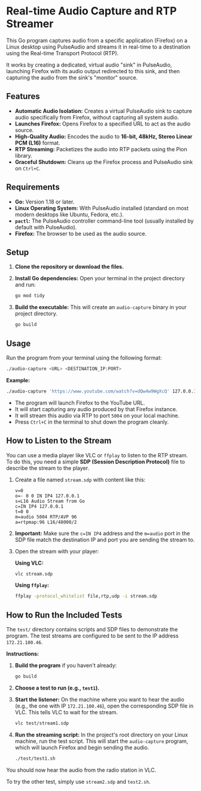 # Real-time Audio Capture and RTP Streamer

This Go program captures audio from a specific application (Firefox) on a Linux desktop using PulseAudio and streams it in real-time to a destination using the Real-time Transport Protocol (RTP).

It works by creating a dedicated, virtual audio "sink" in PulseAudio, launching Firefox with its audio output redirected to this sink, and then capturing the audio from the sink's "monitor" source.

## Features

- **Automatic Audio Isolation:** Creates a virtual PulseAudio sink to capture audio specifically from Firefox, without capturing all system audio.
- **Launches Firefox:** Opens Firefox to a specified URL to act as the audio source.
- **High-Quality Audio:** Encodes the audio to **16-bit, 48kHz, Stereo Linear PCM (L16)** format.
- **RTP Streaming:** Packetizes the audio into RTP packets using the Pion library.
- **Graceful Shutdown:** Cleans up the Firefox process and PulseAudio sink on `Ctrl+C`.

## Requirements

- **Go:** Version 1.18 or later.
- **Linux Operating System:** With PulseAudio installed (standard on most modern desktops like Ubuntu, Fedora, etc.).
- **`pactl`:** The PulseAudio controller command-line tool (usually installed by default with PulseAudio).
- **Firefox:** The browser to be used as the audio source.

## Setup

1.  **Clone the repository or download the files.**

2.  **Install Go dependencies:**
    Open your terminal in the project directory and run:
    ```sh
    go mod tidy
    ```

3.  **Build the executable:**
    This will create an `audio-capture` binary in your project directory.
    ```sh
    go build
    ```

## Usage

Run the program from your terminal using the following format:

```sh
./audio-capture <URL> <DESTINATION_IP:PORT>
```

**Example:**

```sh
./audio-capture 'https://www.youtube.com/watch?v=dQw4w9WgXcQ' 127.0.0.1:5004
```

- The program will launch Firefox to the YouTube URL.
- It will start capturing any audio produced by that Firefox instance.
- It will stream this audio via RTP to port `5004` on your local machine.
- Press `Ctrl+C` in the terminal to shut down the program cleanly.

## How to Listen to the Stream

You can use a media player like VLC or `ffplay` to listen to the RTP stream. To do this, you need a simple **SDP (Session Description Protocol)** file to describe the stream to the player.

1.  Create a file named `stream.sdp` with content like this:

    ```sdp
    v=0
    o=- 0 0 IN IP4 127.0.0.1
    s=L16 Audio Stream from Go
    c=IN IP4 127.0.0.1
    t=0 0
    m=audio 5004 RTP/AVP 96
    a=rtpmap:96 L16/48000/2
    ```

2.  **Important:** Make sure the `c=IN IP4` address and the `m=audio` port in the SDP file match the destination IP and port you are sending the stream to.

3.  Open the stream with your player:

    **Using VLC:**
    ```sh
    vlc stream.sdp
    ```

    **Using `ffplay`:**
    ```sh
    ffplay -protocol_whitelist file,rtp,udp -i stream.sdp
    ```

## How to Run the Included Tests

The `test/` directory contains scripts and SDP files to demonstrate the program. The test streams are configured to be sent to the IP address `172.21.100.46`.

**Instructions:**

1.  **Build the program** if you haven't already:
    ```sh
    go build
    ```

2.  **Choose a test to run (e.g., `test1`).**

3.  **Start the listener:** On the machine where you want to hear the audio (e.g., the one with IP `172.21.100.46`), open the corresponding SDP file in VLC. This tells VLC to wait for the stream.
    ```sh
    vlc test/stream1.sdp
    ```

4.  **Run the streaming script:** In the project's root directory on your Linux machine, run the test script. This will start the `audio-capture` program, which will launch Firefox and begin sending the audio.
    ```sh
    ./test/test1.sh
    ```

You should now hear the audio from the radio station in VLC.

To try the other test, simply use `stream2.sdp` and `test2.sh`.